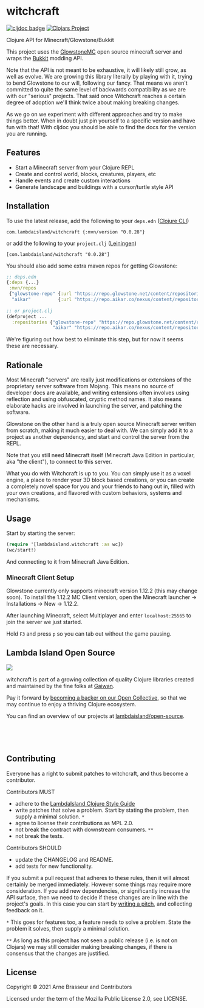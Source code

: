 # witchcraft

<!-- badges -->
[![cljdoc badge](https://cljdoc.org/badge/com.lambdaisland/witchcraft)](https://cljdoc.org/d/com.lambdaisland/witchcraft) [![Clojars Project](https://img.shields.io/clojars/v/com.lambdaisland/witchcraft.svg)](https://clojars.org/com.lambdaisland/witchcraft)
<!-- /badges -->

Clojure API for Minecraft/Glowstone/Bukkit

This project uses the [GlowstoneMC](https://github.com/GlowstoneMC/Glowstone) open source minecraft server and wraps the [Bukkit](https://github.com/Bukkit/Bukkit) modding API.

Note that the API is not meant to be exhaustive, it will likely still grow, as
well as evolve. We are growing this library literally by playing with it, trying
to bend Glowstone to our will, following our fancy. That means we aren't
committed to quite the same level of backwards compatibility as we are with our
"serious" projects. That said once Witchcraft reaches a certain degree of
adoption we'll think twice about making breaking changes.

As we go on we experiment with different approaches and try to make things
better. When in doubt just pin yourself to a specific version and have fun with
that! With cljdoc you should be able to find the docs for the version you are
running.

## Features

- Start a Minecraft server from your Clojure REPL
- Create and control world, blocks, creatures, players, etc
- Handle events and create custom interactions
- Generate landscape and buildings with a cursor/turtle style API

<!-- installation -->
## Installation

To use the latest release, add the following to your `deps.edn` ([Clojure CLI](https://clojure.org/guides/deps_and_cli))

```
com.lambdaisland/witchcraft {:mvn/version "0.0.28"}
```

or add the following to your `project.clj` ([Leiningen](https://leiningen.org/))

```
[com.lambdaisland/witchcraft "0.0.28"]
```
<!-- /installation -->

You should also add some extra maven repos for getting Glowstone:

```clojure
;; deps.edn
{:deps {...}
 :mvn/repos
 {"glowstone-repo" {:url "https://repo.glowstone.net/content/repositories/snapshots/"}
  "aikar"          {:url "https://repo.aikar.co/nexus/content/repositories/aikar-release/"}}
  
;; or project.clj
(defproject ...
  :repositories {"glowstone-repo" "https://repo.glowstone.net/content/repositories/snapshots/"
                 "aikar" "https://repo.aikar.co/nexus/content/repositories/aikar-release/"})
```

We're figuring out how best to eliminate this step, but for now it seems these are necessary.

## Rationale

Most Minecraft "servers" are really just modifications or extensions of the
proprietary server software from Mojang. This means no source of developer docs
are available, and writing extensions often involves using reflection and using
obfuscated, cryptic method names. It also means elaborate hacks are involved in
launching the server, and patching the software.

Glowstone on the other hand is a truly open source Minecraft server written from
scratch, making it much easier to deal with. We can simply add it to a project
as another dependency, and start and control the server from the REPL.

Note that you still need Minecraft itself (Minecraft Java Edition in particular,
aka "the client"), to connect to this server.

What you do with Witchcraft is up to you. You can simply use it as a voxel
engine, a place to render your 3D block based creations, or you can create a
completely novel space for you and your friends to hang out in, filled with your
own creations, and flavored with custom behaviors, systems and mechanisms.

## Usage

Start by starting the server:

```clojure
(require '[lambdaisland.witchcraft :as wc])
(wc/start!)
```

And connecting to it from Minecraft Java Edition.

### Minecraft Client Setup

Glowstone currently only supports minecraft version 1.12.2 (this may change
soon). To install the 1.12.2 MC Client version, open the Minecraft launcher ->
Installations -> New -> 1.12.2.

After launching Minecraft, select Multiplayer and enter `localhost:25565` to join the server we just started.

Hold `F3` and press `p` so you can tab out without the game pausing.

<!-- opencollective -->
## Lambda Island Open Source

<img align="left" src="https://github.com/lambdaisland/open-source/raw/master/artwork/lighthouse_readme.png">

&nbsp;

witchcraft is part of a growing collection of quality Clojure libraries created and maintained
by the fine folks at [Gaiwan](https://gaiwan.co).

Pay it forward by [becoming a backer on our Open Collective](http://opencollective.com/lambda-island),
so that we may continue to enjoy a thriving Clojure ecosystem.

You can find an overview of our projects at [lambdaisland/open-source](https://github.com/lambdaisland/open-source).

&nbsp;

&nbsp;
<!-- /opencollective -->

<!-- contributing -->
## Contributing

Everyone has a right to submit patches to witchcraft, and thus become a contributor.

Contributors MUST

- adhere to the [LambdaIsland Clojure Style Guide](https://nextjournal.com/lambdaisland/clojure-style-guide)
- write patches that solve a problem. Start by stating the problem, then supply a minimal solution. `*`
- agree to license their contributions as MPL 2.0.
- not break the contract with downstream consumers. `**`
- not break the tests.

Contributors SHOULD

- update the CHANGELOG and README.
- add tests for new functionality.

If you submit a pull request that adheres to these rules, then it will almost
certainly be merged immediately. However some things may require more
consideration. If you add new dependencies, or significantly increase the API
surface, then we need to decide if these changes are in line with the project's
goals. In this case you can start by [writing a pitch](https://nextjournal.com/lambdaisland/pitch-template),
and collecting feedback on it.

`*` This goes for features too, a feature needs to solve a problem. State the problem it solves, then supply a minimal solution.

`**` As long as this project has not seen a public release (i.e. is not on Clojars)
we may still consider making breaking changes, if there is consensus that the
changes are justified.
<!-- /contributing -->

<!-- license -->
## License

Copyright &copy; 2021 Arne Brasseur and Contributors

Licensed under the term of the Mozilla Public License 2.0, see LICENSE.
<!-- /license -->
